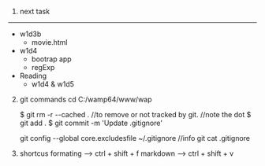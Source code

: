 1. next task
----------------
- w1d3b
    - movie.html
- w1d4
    - bootrap app
    - regExp
- Reading 
    - w1d4 & w1d5

2. git commands 
    cd C:/wamp64/www/wap

	$ git rm -r --cached .   //to remove or not tracked by git. //note the dot
	$ git add .
	$ git commit -m 'Update .gitignore'
	
	git config --global core.excludesfile ~/.gitignore  //info git
	cat .gitignore

3. shortcus 
    formating  --> ctrl + shift + f
    markdown  --> ctrl + shift + v

